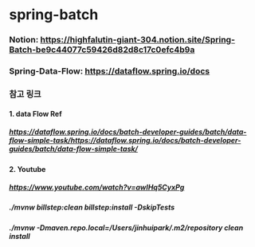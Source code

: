 # spring-batch

### Notion: https://highfalutin-giant-304.notion.site/Spring-Batch-be9c44077c59426d82d8c17c0efc4b9a
### Spring-Data-Flow: https://dataflow.spring.io/docs

### 참고 링크 
#### 1. data Flow Ref
##### https://dataflow.spring.io/docs/batch-developer-guides/batch/data-flow-simple-task/https://dataflow.spring.io/docs/batch-developer-guides/batch/data-flow-simple-task/

#### 2. Youtube
##### https://www.youtube.com/watch?v=awIHq5CyxPg



[//]: # (Exception trying to launch [AppDeploymentRequest@92332ca commandlineArguments = list['--spring.cloud.task.executionid=34'], deploymentProperties = map[[empty]], definition = [AppDefinition@653fbc8d name = 'billrun', properties = map['management.metrics.tags.service' -> 'task-application', 'spring.cloud.task.closecontextenabled' -> 'true', 'spring.datasource.username' -> 'root', 'spring.datasource.url' -> 'jdbc:mysql://mysql:3306/dataflow', 'spring.datasource.driverClassName' -> 'org.mariadb.jdbc.Driver', 'management.metrics.tags.application' -> '${spring.cloud.task.name:unknown}-${spring.cloud.task.executionid:unknown}', 'spring.cloud.task.name' -> 'billrun', 'spring.datasource.password' -> 'rootpw']], resource = Docker Resource [docker:parkjinhui/batch-service:0.0.1]])


##### ./mvnw billstep:clean billstep:install -DskipTests
##### ./mvnw -Dmaven.repo.local=/Users/jinhuipark/.m2/repository clean install